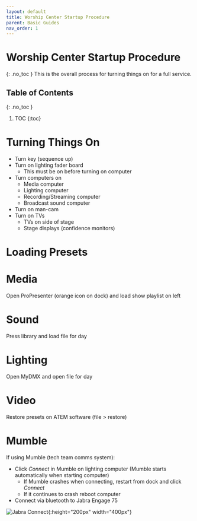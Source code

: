 ```yaml
---
layout: default
title: Worship Center Startup Procedure
parent: Basic Guides
nav_order: 1
---
```


# Worship Center Startup Procedure
{: .no_toc }
This is the overall process for turning things on for a full service.

## Table of Contents
{: .no_toc }

1. TOC
{:toc}

# Turning Things On
- Turn key (sequence up)
- Turn on lighting fader board
  - This must be on before turning on computer
- Turn computers on
  - Media computer
  - Lighting computer
  - Recording/Streaming computer
  - Broadcast sound computer
- Turn on man-cam
- Turn on TVs
  - TVs on side of stage
  - Stage displays (confidence monitors)

# Loading Presets

# Media
Open ProPresenter (orange icon on dock) and load show playlist on left

# Sound
Press library and load file for day

# Lighting
Open MyDMX and open file for day

# Video
Restore presets on ATEM software (file > restore)

# Mumble
If using Mumble (tech team comms system):

- Click *Connect* in Mumble on lighting computer (Mumble starts automatically when starting computer)
  - If Mumble crashes when connecting, restart from dock and click *Connect*
  - If it continues to crash reboot computer
- Connect via bluetooth to Jabra Engage 75

![Jabra Connect](/tech-help-docs/assets/images/startup/jabra-connect.png){:height="200px" width="400px"}
